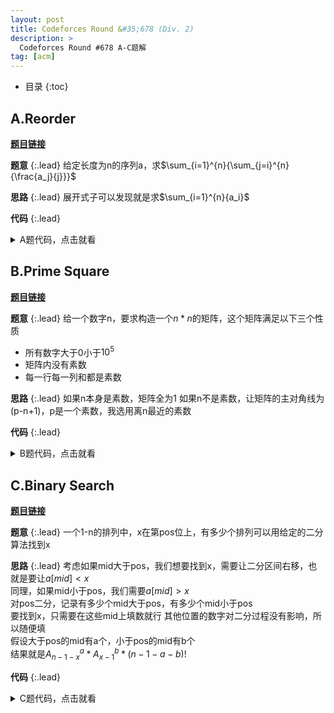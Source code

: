 ```yaml
---
layout: post
title: Codeforces Round &#35;678 (Div. 2)
description: >
  Codeforces Round #678 A-C题解
tag: [acm]
---
```


* 目录
{:toc}

## A.Reorder
[**题目链接**](https://codeforces.com/contest/1436/problem/A)<br>

**题意**
{:.lead}
给定长度为n的序列a，求$\sum_{i=1}^{n}{\sum_{j=i}^{n}{\frac{a_j}{j}}}$<br>

**思路**
{:.lead}
展开式子可以发现就是求$\sum_{i=1}^{n}{a_i}$<br>

**代码**
{:.lead}
<details>
  <summary>A题代码，点击就看</summary>
  
  <pre><code class="language-cpp">
  #include <bits/stdc++.h>
  #define inf 0x7f7f7f7f
  #define ms(a) memset(a, 0, sizeof(a))
  #define repu(i, a, b) for (int i = a; i < b; i++)
  #define repd(i, a, b) for (int i = a; i > b; i--)
  using namespace std;
  typedef long long ll;
  typedef long double ld;

  const int M = int(1e5) + 5;
  const int mod = int(1e9) + 7;

  ll a[105];
  void solve() {
      ll n,m;
      cin>>n>>m;

      ll sum=0;
      repu(i,0,n){
          cin>>a[i];
          sum+=a[i];
      }

      if(sum==m){
          cout<<"YES"<<endl;
      }
      else{
          cout<<"NO"<<endl;
      }
  }
  int main() {
      ios::sync_with_stdio(false);
      cin.tie(0);

      int t;
      cin >> t;
      while (t--) {
          solve();
      }
      // solve();
      return 0;
  }
  </code></pre>
</details>


## B.Prime Square
[**题目链接**](https://codeforces.com/contest/1436/problem/B)<br>

**题意**
{:.lead}
给一个数字n，要求构造一个$n*n$的矩阵，这个矩阵满足以下三个性质
* 所有数字大于0小于$10^5$
* 矩阵内没有素数
* 每一行每一列和都是素数
  
**思路**
{:.lead}
如果n本身是素数，矩阵全为1
如果n不是素数，让矩阵的主对角线为(p-n+1)，p是一个素数，我选用离n最近的素数

**代码**
{:.lead}
<details>
  <summary>B题代码，点击就看</summary>
  
  <pre><code class="language-cpp">
  #include <bits/stdc++.h>
  #define inf 0x7f7f7f7f
  #define ms(a) memset(a, 0, sizeof(a))
  #define repu(i, a, b) for (int i = a; i < b; i++)
  #define repd(i, a, b) for (int i = a; i > b; i--)
  using namespace std;
  typedef long long ll;
  typedef long double ld;

  const int M = int(1e5) + 5;
  const int mod = int(1e9) + 7;

  bool prime(ll n){
      for(ll i=2;i*i<=n;i++){
          if(n%i==0){
              return false;
          }
      }
      return true;
  }
  ll a[105][105];
  void solve() {
      ll n;
      cin>>n;

      if(prime(n)==true){
          repu(i,0,n){
              repu(i,0,n){
                  cout<<1<<" ";
              }
              cout<<endl;
          }
      }
      else{
          ll p;
          repu(i,n,1000){
              if(prime(i) && !prime(i-n+1)){
                  p = i;
                  break;
              }
          }

          repu(i,0,n){
              repu(j,0,n){
                  a[i][j]=1;
              }
          }
          for(int i=n-1;i>=0;i--){
              a[i][i]+=(p-n);
          }

          repu(i,0,n){
              repu(j,0,n){
                  cout<<a[i][j]<<" ";
              }
              cout<<endl;
          }
      }
  }
  int main() {
      ios::sync_with_stdio(false);
      cin.tie(0);

      int t;
      cin >> t;
      while (t--) {
          solve();
      }
      // solve();
      return 0;
  }
  </code></pre>
</details>

## C.Binary Search
[**题目链接**](https://codeforces.com/contest/1436/problem/C)<br>

**题意**
{:.lead}
一个1-n的排列中，x在第pos位上，有多少个排列可以用给定的二分算法找到x

**思路**
{:.lead}
考虑如果mid大于pos，我们想要找到x，需要让二分区间右移，也就是要让$a[mid]<x$<br>
同理，如果mid小于pos，我们需要$a[mid]>x$<br>
对pos二分，记录有多少个mid大于pos，有多少个mid小于pos<br>
要找到x，只需要在这些mid上填数就行
其他位置的数字对二分过程没有影响，所以随便填<br>
假设大于pos的mid有a个，小于pos的mid有b个<br>
结果就是$A_{n-1-x}^{a} * A_{x-1}^{b} * (n-1-a-b)!$<br>

**代码**
{:.lead}
<details>
  <summary>C题代码，点击就看</summary>
  <code>
  #include <bits/stdc++.h>
  #define inf 0x7f7f7f7f
  #define ms(a) memset(a, 0, sizeof(a))
  #define repu(i, a, b) for (int i = a; i < b; i++)
  #define repd(i, a, b) for (int i = a; i > b; i--)
  using namespace std;
  typedef long long ll;
  typedef long double ld;

  const int M = int(1e5) + 5;
  const ll mod = ll(1e9) + 7;

  void solve() {
      ll n, x, pos;
      cin >> n >> x >> pos;

      ll a = 0, b = 0;
      // a>,b<
      ll l = 0, r = n;
      while (l < r) {
          ll mid = (l + r) / 2;
          if (mid > pos) {
              a++;
              r = mid;
          } else if (mid < pos) {
              b++;
              l = mid + 1;
          } else {
              l = mid+1;
          }
      }

      // cout<<a<<" "<<b<<endl;
      ll ans = 1;
      for (ll i = 1; i <= a; i++) {
          // ans*=(n-x-i+1);
          ans = (ans * (n - x - i + 1)) % mod;
      }
      for (ll i = 1; i <= b; i++) {
          // ans*=(x-i);
          ans = (ans * (x - i)) % mod;
      }
      for (ll i = 1; i <= (n - 1 - a - b); i++) {
          ans = (ans * i) % mod;
      }
      ans %= mod;
      
      if(a>(n-x) || b>(x-1)){
          ans=0;
      }
      cout << ans%mod << endl;
  }
  int main() {
      ios::sync_with_stdio(false);
      cin.tie(0);

      // int t;
      // cin >> t;
      // while (t--) {
      //     solve();
      // }
      solve();
      return 0;
  }
  </code>
</details>